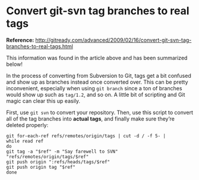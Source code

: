# Convert git-svn tag branches to real tags

**Reference:** http://gitready.com/advanced/2009/02/16/convert-git-svn-tag-branches-to-real-tags.html

This information was found in the article above and has been summarized below!

In the process of converting from Subversion to Git, tags get a bit confused and show up as branches instead once converted over. This can be pretty inconvenient, especially when using `git branch` since a ton of branches would show up such as `tag/1.2`, and so on. A little bit of scripting and Git magic can clear this up easily.

First, use `git svn` to convert your repository. Then, use this script to convert all of the tag branches into **actual tags**, and finally make sure they’re deleted properly:

```
git for-each-ref refs/remotes/origin/tags | cut -d / -f 5- |
while read ref
do
git tag -a "$ref" -m "Say farewell to SVN" "refs/remotes/origin/tags/$ref"
git push origin ":refs/heads/tags/$ref"
git push origin tag "$ref"
done
```
